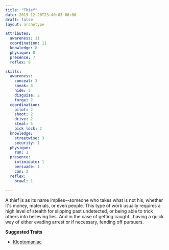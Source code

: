 ```yaml
---
title: "Thief"
date: 2019-12-20T23:40:03-08:00
draft: false
layout: archetype

attributes:
  awareness: 11
  coordination: 11
  knowledge: 8
  physique: 8
  presence: 7
  reflex: 9

skills:
  awareness:
    conceal: 3
    sneak: 3
    hide: 3
    disguise: 2
    forge: 2
  coordination:
    pilot: 2
    shoot: 2
    drive: 2
    steal: 5
    pick lock: 2
  knowledge:
    streetwise: 3
    security: 1
  physique:
    run: 1
  presence:
    intimidate: 1
    persuade: 1
    con: 2
  reflex:
    brawl: 1
    
---
```

A thief is as its name implies--someone who takes what is not his, whether it's money, materials, or even people. This type of work usually requires a high level of stealth for slipping past undetected, or being able to trick others into believing lies. And in the case of getting caught...having a quick way of either evading arrest or if necessary, fending off pursuers. 

**Suggested Traits**

- [Kleptomaniac](/systems/chargen/traits/kleptomaniac)
